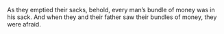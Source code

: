 As they emptied their sacks, behold, every man’s bundle of money was in his sack. And when they and their father saw their bundles of money, they were afraid.

